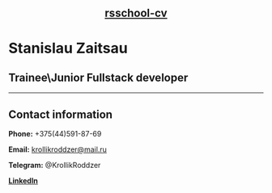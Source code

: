 ## <p style="text-align: center;">[rsschool-cv]() </p>

# **Stanislau Zaitsau**
## Trainee\Junior Fullstack developer
---

## **Contact information**

**Phone:** +375(44)591-87-69

**Email:** krollikroddzer@mail.ru

**Telegram:** @KrollikRoddzer

**[LinkedIn](https://www.linkedin.com/in/krollikroddzer/)**
